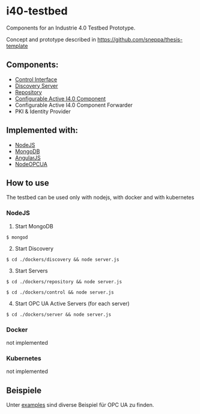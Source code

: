 # i40-testbed
Components for an Industrie 4.0 Testbed Prototype.

Concept and prototype described in https://github.com/sneppa/thesis-template

## Components:
- [Control Interface](https://github.com/sneppa/i40-testbed/tree/master/dockers/control)
- [Discovery Server](https://github.com/sneppa/i40-testbed/tree/master/dockers/discovery)
- [Repository](https://github.com/sneppa/i40-testbed/tree/master/dockers/repository)
- [Configurable Active I4.0 Component](https://github.com/sneppa/i40-testbed/tree/master/dockers/server)
- Configurable Active I4.0 Component Forwarder
- PKI & Identity Provider

## Implemented with:
- [NodeJS](https://github.com/nodejs)
- [MongoDB](https://github.com/mongodb)
- [AngularJS](https://github.com/angular)
- [NodeOPCUA](https://github.com/node-opcua)

## How to use

The testbed can be used only with nodejs, with docker and with kubernetes

### NodeJS

1. Start MongoDB

``$ mongod``

2. Start Discovery

``$ cd ./dockers/discovery && node server.js``

3. Start Servers

``$ cd ./dockers/repository && node server.js``

``$ cd ./dockers/control && node server.js``

4. Start OPC UA Active Servers (for each server)

``$ cd ./dockers/server && node server.js``

### Docker

not implemented

### Kubernetes

not implemented

## Beispiele

Unter [examples](https://github.com/sneppa/i40-testbed/tree/master/examples) sind diverse Beispiel für OPC UA zu finden. 

